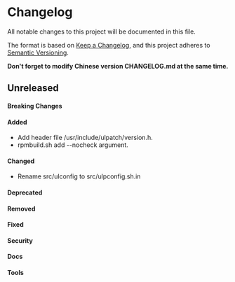# Changelog

All notable changes to this project will be documented in this file.

The format is based on [Keep a Changelog](https://keepachangelog.com/en/1.0.0/),
and this project adheres to
[Semantic Versioning](https://semver.org/spec/v2.0.0.html).

**Don't forget to modify Chinese version CHANGELOG.md at the same time.**


## Unreleased

#### Breaking Changes
#### Added
- Add header file /usr/include/ulpatch/version.h.
- rpmbuild.sh add --nocheck argument.
#### Changed
- Rename src/ulconfig to src/ulpconfig.sh.in
#### Deprecated
#### Removed
#### Fixed
#### Security
#### Docs
#### Tools
